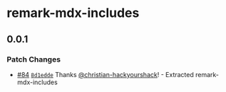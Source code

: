 # remark-mdx-includes

## 0.0.1

### Patch Changes

- [#84](https://github.com/christian-hackyourshack/npm/pull/84) [`8d1edde`](https://github.com/christian-hackyourshack/npm/commit/8d1edde5830dd9a62a184ba2fa5651331097d9fa) Thanks [@christian-hackyourshack](https://github.com/christian-hackyourshack)! - Extracted remark-mdx-includes
